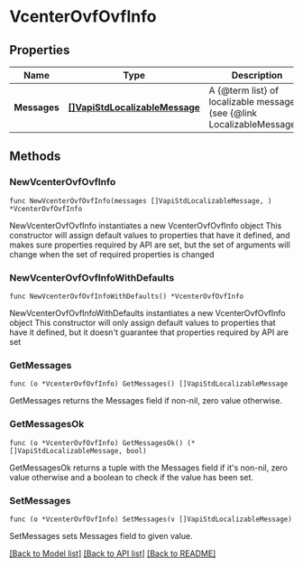 # VcenterOvfOvfInfo

## Properties

Name | Type | Description | Notes
------------ | ------------- | ------------- | -------------
**Messages** | [**[]VapiStdLocalizableMessage**](VapiStdLocalizableMessage.md) | A {@term list} of localizable messages (see {@link LocalizableMessage}). | 

## Methods

### NewVcenterOvfOvfInfo

`func NewVcenterOvfOvfInfo(messages []VapiStdLocalizableMessage, ) *VcenterOvfOvfInfo`

NewVcenterOvfOvfInfo instantiates a new VcenterOvfOvfInfo object
This constructor will assign default values to properties that have it defined,
and makes sure properties required by API are set, but the set of arguments
will change when the set of required properties is changed

### NewVcenterOvfOvfInfoWithDefaults

`func NewVcenterOvfOvfInfoWithDefaults() *VcenterOvfOvfInfo`

NewVcenterOvfOvfInfoWithDefaults instantiates a new VcenterOvfOvfInfo object
This constructor will only assign default values to properties that have it defined,
but it doesn't guarantee that properties required by API are set

### GetMessages

`func (o *VcenterOvfOvfInfo) GetMessages() []VapiStdLocalizableMessage`

GetMessages returns the Messages field if non-nil, zero value otherwise.

### GetMessagesOk

`func (o *VcenterOvfOvfInfo) GetMessagesOk() (*[]VapiStdLocalizableMessage, bool)`

GetMessagesOk returns a tuple with the Messages field if it's non-nil, zero value otherwise
and a boolean to check if the value has been set.

### SetMessages

`func (o *VcenterOvfOvfInfo) SetMessages(v []VapiStdLocalizableMessage)`

SetMessages sets Messages field to given value.



[[Back to Model list]](../README.md#documentation-for-models) [[Back to API list]](../README.md#documentation-for-api-endpoints) [[Back to README]](../README.md)



